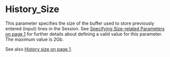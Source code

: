 # History_Size

This parameter specifies the size of the buffer used to store previously entered (input) lines in the Session. See [Specifying Size-related Parameters on page 1](../configuration-parameters.md) for further details about defining a valid value for this parameter. The maximum value is 2Gb.

See also [History size on page 1](../../The%20APL%20Environment/Configuration%20Dialog%20Session%20Tab.htm#History_Size).

